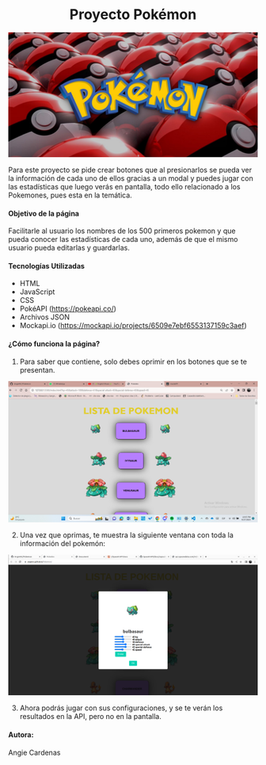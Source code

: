 
<center><h1>Proyecto Pokémon</h1></center>

![](img/portada.jpg)

Para este proyecto se pide crear botones que al presionarlos se pueda ver la información de cada uno de ellos gracias a un modal y puedes jugar con las estadísticas que luego verás en pantalla, todo ello relacionado a  los Pokemones, pues esta en la temática.

#### Objetivo de la página

Facilitarle al usuario los nombres de los 500 primeros pokemon y que pueda conocer las estadísticas de cada uno, además de que el mismo usuario pueda editarlas y guardarlas.

#### Tecnologías Utilizadas

- HTML
- JavaScript
- CSS
- PokéAPI (https://pokeapi.co/)
- Archivos JSON
- Mockapi.io (https://mockapi.io/projects/6509e7ebf6553137159c3aef)

#### ¿Cómo funciona la página?

1. Para saber que contiene, solo debes oprimir en los botones que se te presentan.

![](img/lista.png)



2. Una vez que oprimas, te muestra la siguiente ventana con toda la información del pokemón:

   

![](img/segunda_ventana.png)



3. Ahora podrás jugar con sus configuraciones, y se te verán los resultados en la API, pero no en la pantalla.

#### Autora:

Angie Cardenas